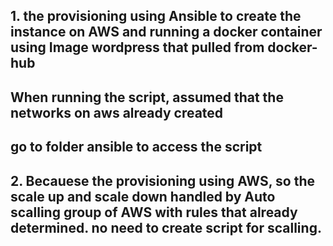 ## 1.  the provisioning using Ansible to create the instance on AWS and running a docker container using Image wordpress that pulled from docker-hub
## When running the script, assumed that the networks on aws already created
## go to folder ansible to access the script

## 2. Becauese the provisioning using AWS, so the scale up and scale down handled by Auto scalling group of AWS with rules that already determined. no need to create script for scalling.

   

